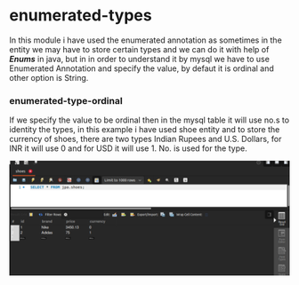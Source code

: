 # enumerated-types
In this module i have used the enumerated annotation
as sometimes in the entity we may have to store certain types
and we can do it with help of _**Enums**_ 
in java, but in in order to understand it by mysql we have to 
use Enumerated Annotation and specify the value, by defaut it is ordinal
and other option is String.

### enumerated-type-ordinal
If we specify the value to be ordinal then in the mysql table it will use no.s 
to identity the types, in this example i have used shoe entity and to store the currency
of shoes, there are two types Indian Rupees and U.S. Dollars, for INR it will use 0 and for USD it will use 1.
No. is used for the type.

![img.png](img.png)